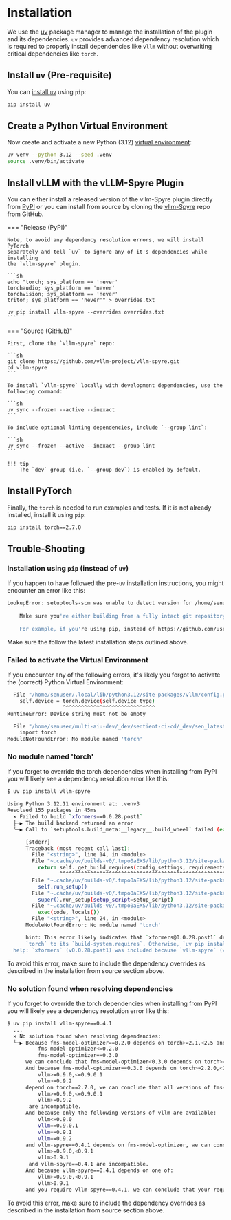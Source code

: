 # Installation

We use the [uv](https://docs.astral.sh/uv/) package manager to manage the
installation of the plugin and its dependencies. `uv` provides advanced
dependency resolution which is required to properly install dependencies like
`vllm` without overwriting critical dependencies like `torch`.

## Install `uv` (Pre-requisite)

You can [install `uv`](https://docs.astral.sh/uv/guides/install-python/) using `pip`:
  
```sh
pip install uv
```

## Create a Python Virtual Environment

Now create and activate a new Python (3.12) [virtual environment](https://docs.astral.sh/uv/pip/environments/):
  
```sh
uv venv --python 3.12 --seed .venv
source .venv/bin/activate
```

## Install vLLM with the vLLM-Spyre Plugin

You can either install a released version of the vllm-Spyre plugin directly from [PyPI](https://pypi.org/project/vllm-spyre/)
or you can install from source by cloning the [vllm-Spyre](https://github.com/vllm-project/vllm-spyre) repo from GitHub.

=== "Release (PyPI)"

    Note, to avoid any dependency resolution errors, we will install PyTorch
    separately and tell `uv` to ignore any of it's dependencies while installing
    the `vllm-spyre` plugin.
    
    ```sh
    echo "torch; sys_platform == 'never'
    torchaudio; sys_platform == 'never'
    torchvision; sys_platform == 'never'
    triton; sys_platform == 'never'" > overrides.txt
    
    uv pip install vllm-spyre --overrides overrides.txt
    ```

=== "Source (GitHub)"

    First, clone the `vllm-spyre` repo:
    
    ```sh
    git clone https://github.com/vllm-project/vllm-spyre.git
    cd vllm-spyre
    ```
    
    To install `vllm-spyre` locally with development dependencies, use the following command:
    
    ```sh
    uv sync --frozen --active --inexact
    ```
    
    To include optional linting dependencies, include `--group lint`:
    
    ```sh
    uv sync --frozen --active --inexact --group lint
    ```
    
    !!! tip
        The `dev` group (i.e. `--group dev`) is enabled by default.


## Install PyTorch

Finally, the `torch` is needed to run examples and tests. If it is not already installed, install it using `pip`:

```sh
pip install torch==2.7.0
```

## Trouble-Shooting

### Installation using `pip` (instead of `uv`)

If you happen to have followed the pre-`uv` installation instructions, you might
encounter an error like this:

```sh
LookupError: setuptools-scm was unable to detect version for /home/senuser/multi-aiu-dev/_dev/sentient-ci-cd/_dev/sen_latest/vllm-spyre.
      
    Make sure you're either building from a fully intact git repository or PyPI tarballs. Most other sources (such as GitHub's tarballs, a git checkout without the .git folder) don't contain the necessary metadata and will not work.
      
    For example, if you're using pip, instead of https://github.com/user/proj/archive/master.zip use git+https://github.com/user/proj.git#egg=proj
```

Make sure the follow the latest installation steps outlined above.

### Failed to activate the Virtual Environment

If you encounter any of the following errors, it's likely you forgot to activate
the (correct) Python Virtual Environment:

```sh
  File "/home/senuser/.local/lib/python3.12/site-packages/vllm/config.py", line 2260, in __post_init__
    self.device = torch.device(self.device_type)
                  ^^^^^^^^^^^^^^^^^^^^^^^^^^^^^^
RuntimeError: Device string must not be empty
```

```sh
  File "/home/senuser/multi-aiu-dev/_dev/sentient-ci-cd/_dev/sen_latest/vllm-spyre/.venv/lib64/python3.12/site-packages/vllm/env_override.py", line 4, in <module>
    import torch
ModuleNotFoundError: No module named 'torch'
```

### No module named 'torch'

If you forget to override the torch dependencies when installing from PyPI you
will likely see a dependency resolution error like this:

```sh
$ uv pip install vllm-spyre

Using Python 3.12.11 environment at: .venv3
Resolved 155 packages in 45ms
  × Failed to build `xformers==0.0.28.post1`
  ├─▶ The build backend returned an error
  ╰─▶ Call to `setuptools.build_meta:__legacy__.build_wheel` failed (exit status: 1)

      [stderr]
      Traceback (most recent call last):
        File "<string>", line 14, in <module>
        File "~.cache/uv/builds-v0/.tmpo0aEXS/lib/python3.12/site-packages/setuptools/build_meta.py", line 331, in get_requires_for_build_wheel
          return self._get_build_requires(config_settings, requirements=[])
                 ^^^^^^^^^^^^^^^^^^^^^^^^^^^^^^^^^^^^^^^^^^^^^^^^^^^^^^^^^^
        File "~.cache/uv/builds-v0/.tmpo0aEXS/lib/python3.12/site-packages/setuptools/build_meta.py", line 301, in _get_build_requires
          self.run_setup()
        File "~.cache/uv/builds-v0/.tmpo0aEXS/lib/python3.12/site-packages/setuptools/build_meta.py", line 512, in run_setup
          super().run_setup(setup_script=setup_script)
        File "~.cache/uv/builds-v0/.tmpo0aEXS/lib/python3.12/site-packages/setuptools/build_meta.py", line 317, in run_setup
          exec(code, locals())
        File "<string>", line 24, in <module>
      ModuleNotFoundError: No module named 'torch'

      hint: This error likely indicates that `xformers@0.0.28.post1` depends on `torch`, but doesn't declare it as a build dependency. If `xformers` is a first-party package, consider adding
      `torch` to its `build-system.requires`. Otherwise, `uv pip install torch` into the environment and re-run with `--no-build-isolation`.
  help: `xformers` (v0.0.28.post1) was included because `vllm-spyre` (v0.1.0) depends on `vllm` (v0.2.5) which depends on `xformers`
```

To avoid this error, make sure to include the dependency overrides as described
in the installation from source section above.

### No solution found when resolving dependencies

If you forget to override the torch dependencies when installing from PyPI you
will likely see a dependency resolution error like this:

```sh
$ uv pip install vllm-spyre==0.4.1
  ...
  × No solution found when resolving dependencies:
  ╰─▶ Because fms-model-optimizer==0.2.0 depends on torch>=2.1,<2.5 and only the following versions of fms-model-optimizer are available:
          fms-model-optimizer<=0.2.0
          fms-model-optimizer==0.3.0
      we can conclude that fms-model-optimizer<0.3.0 depends on torch>=2.1,<2.5.
      And because fms-model-optimizer==0.3.0 depends on torch>=2.2.0,<2.6 and all of:
          vllm>=0.9.0,<=0.9.0.1
          vllm>=0.9.2
      depend on torch==2.7.0, we can conclude that all versions of fms-model-optimizer and all of:
          vllm>=0.9.0,<=0.9.0.1
          vllm>=0.9.2
       are incompatible.
      And because only the following versions of vllm are available:
          vllm<=0.9.0
          vllm==0.9.0.1
          vllm==0.9.1
          vllm==0.9.2
      and vllm-spyre==0.4.1 depends on fms-model-optimizer, we can conclude that all of:
          vllm>=0.9.0,<0.9.1
          vllm>0.9.1
       and vllm-spyre==0.4.1 are incompatible.
      And because vllm-spyre==0.4.1 depends on one of:
          vllm>=0.9.0,<0.9.1
          vllm>0.9.1
      and you require vllm-spyre==0.4.1, we can conclude that your requirements are unsatisfiable.
```

To avoid this error, make sure to include the dependency overrides as described
in the installation from source section above.
